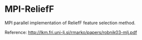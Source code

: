 MPI-ReliefF
===========

MPI parallel implementation of ReliefF feature selection method.

Reference: http://lkm.fri.uni-lj.si/rmarko/papers/robnik03-mlj.pdf
